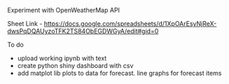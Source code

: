 Experiment with OpenWeatherMap API 

Sheet Link - https://docs.google.com/spreadsheets/d/1XpOArEsyNjReX-dwsPqDQAUyzoTFK2TS84ObEGDWGyA/edit#gid=0


To do
- upload working ipynb with text
- create python shiny dashboard with csv
- add matplot lib plots to data for forecast. line graphs for forecast items
